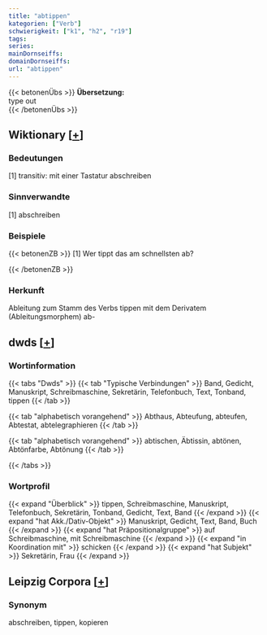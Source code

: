 ```yaml
---
title: "abtippen"
kategorien: ["Verb"]
schwierigkeit: ["k1", "h2", "r19"]
tags:
series:
mainDornseiffs:
domainDornseiffs:
url: "abtippen"
---
```


{{< betonenÜbs >}}
**Übersetzung:**  
type out  
{{< /betonenÜbs >}}

## Wiktionary [[+](https://de.wiktionary.org/wiki/abtippen)]

### Bedeutungen
[1] transitiv: mit einer Tastatur abschreiben  

### Sinnverwandte
[1] abschreiben  

### Beispiele
{{< betonenZB >}}
[1] Wer tippt das am schnellsten ab?  

{{< /betonenZB >}}
### Herkunft
Ableitung zum Stamm des Verbs tippen mit dem Derivatem (Ableitungsmorphem) ab-  



## dwds [[+](https://www.dwds.de/wb/abtippen)]

### Wortinformation
{{< tabs "Dwds" >}}
{{< tab "Typische Verbindungen" >}}
Band, Gedicht, Manuskript, Schreibmaschine, Sekretärin, Telefonbuch, Text, Tonband, tippen
{{< /tab >}}

{{< tab "alphabetisch vorangehend" >}}
Abthaus, Abteufung, abteufen, Abtestat, abtelegraphieren
{{< /tab >}}

{{< tab "alphabetisch vorangehend" >}}
abtischen, Äbtissin, abtönen, Abtönfarbe, Abtönung
{{< /tab >}}

{{< /tabs >}}

### Wortprofil
{{< expand "Überblick" >}} tippen, Schreibmaschine, Manuskript, Telefonbuch, Sekretärin, Tonband, Gedicht, Text, Band {{< /expand >}}
{{< expand "hat Akk./Dativ-Objekt" >}} Manuskript, Gedicht, Text, Band, Buch {{< /expand >}}
{{< expand "hat Präpositionalgruppe" >}} auf Schreibmaschine, mit Schreibmaschine {{< /expand >}}
{{< expand "in Koordination mit" >}} schicken {{< /expand >}}
{{< expand "hat Subjekt" >}} Sekretärin, Frau {{< /expand >}}

## Leipzig Corpora [[+](https://corpora.uni-leipzig.de/en/res?word=abtippen&corpusId=deu_newscrawl-public_2018)]


### Synonym
abschreiben, tippen, kopieren

